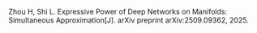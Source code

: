 Zhou H, Shi L. Expressive Power of Deep Networks on Manifolds: Simultaneous Approximation[J]. arXiv preprint arXiv:2509.09362, 2025.
